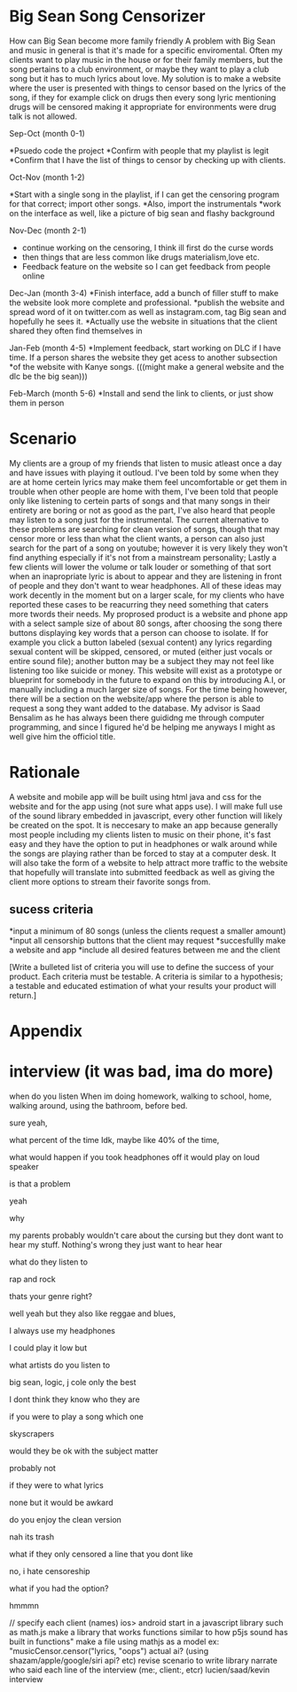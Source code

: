 # Big Sean Song Censorizer

How can Big Sean become more family friendly
A problem with Big Sean and music in general is that it's made for a specific enviromental. Often my clients want to play music in the house or for their family members, but the song pertains to a club environment, or maybe they want to play a club song but it has to much lyrics about love. My solution is to make a website where the user is presented with things to censor based on the lyrics of the song, if they for example click on drugs then every song lyric mentioning drugs will be censored making it appropriate for environments were drug talk is not allowed.

Sep-Oct (month 0-1)

*Psuedo code the project
*Confirm with people that my playlist is legit
*Confirm that I have the list of things to censor by checking up with clients.


Oct-Nov (month 1-2)

*Start with a single song in the playlist, if I can get the censoring program for that correct; import other songs.
*Also, import the instrumentals
*work on the interface as well, like a picture of big sean and flashy background

Nov-Dec (month 2-1)

* continue working on the censoring, I think ill first do the curse words
* then things that are less common like drugs materialism,love etc.
* Feedback feature on the website so I can get feedback from people online

Dec-Jan (month 3-4)
*Finish interface, add a bunch of filler stuff to make the website look more complete and professional.
*publish the website and spread word of it on twitter.com as well as instagram.com, tag Big sean and hopefully he sees it.
*Actually use the website in situations that the client shared they often find themselves in
 
Jan-Feb (month 4-5)
*Implement feedback, start working on DLC if I have time. If a person shares the website they get acess to another subsection *of the website with Kanye songs. (((might make a general website and the dlc be the big sean)))

Feb-March (month 5-6)
*Install and send the link to clients, or just show them in person


# Scenario 

My clients are a group of my friends that listen to music atleast once a day and have issues with playing it outloud. I've been told by some when they are at home certein lyrics may make them feel uncomfortable or get them in trouble when other people are home with them, I've been told that people only like listening to certein parts of songs and that many songs in their entirety are boring or not as good as the part, I've also heard that people may listen to a song just for the instrumental. The current alternative to these problems are searching for clean version of songs, though that may censor more or less than what the client wants, a person can also just search for the part of a song on youtube; however it is very  likely they won't find anything especially if it's not from a mainstream personality; Lastly a few clients will lower the volume or talk louder or something of that sort when an inapropriate lyric is about to appear and they are listening in front of people and they don't want to wear headphones. All of these ideas may work decently in the moment but on a larger scale, for my clients who have reported these cases to be reacurring they need something that caters more twords their needs. My proprosed product is a website and phone app with a select sample size of about 80 songs, after choosing the song there buttons displaying key words that a person can choose to isolate. If for example you click a button labeled (sexual content) any lyrics regarding sexual content will be skipped, censored, or muted (either just vocals or entire sound file); another button may be a subject they may not feel like listening too like suicide or money. This website will exist as a prototype or blueprint for somebody in the future to expand on this by introducing A.I, or manually including a much larger size of songs. For the time being however, there will be a section on the website/app where the person is able to request a song they want added to the database. My advisor is Saad Bensalim as he has always been there guididng me through computer programming, and since I figured he'd be helping me anyways I might as well give him the officiol title.

# Rationale

A website and mobile app will be built using html java and css for the website and for the app using (not sure what apps use). I will make full use of the sound library embedded in javascript, every other function will likely be created on the spot. It is neccesary to make an app because generally most people including my clients listen to music on their phone, it's fast easy and they have the option to put in headphones or walk around while the songs are playing rather than be forced to stay at a computer desk. It will also take the form of a website to help attract more traffic to the website that hopefully will translate into submitted feedback  as well as giving the client more options to stream their favorite songs from.


## sucess criteria

*input a minimum of 80 songs (unless the clients request a smaller amount)
*input all censorship buttons that the client may request
*succesfullly make a website and app
*include all desired features between me and the client

[Write a bulleted list of criteria you will use to define the success of your product. Each criteria must be testable. A criteria is similar to a hypothesis; a testable and educated estimation of what your results your product will return.]

# Appendix

# interview (it was bad, ima do more)



when do you listen
When im doing homework, walking to school, home, walking around,  using the bathroom, before bed.

sure yeah,

what percent of the time
Idk, maybe like 40% of the time,

what would happen if you took headphones off it would play on loud speaker

is that a problem

yeah

why

my parents probably wouldn't care about the cursing but they dont want to hear my stuff.
Nothing's wrong they just want to hear hear

what do they listen to 

rap and rock

thats your genre right?

well yeah but they also like reggae and blues,

I always use my headphones

I could play it low but 

what artists do you listen to

big sean, logic, j cole only the best



I dont think they know who they are

if you were to play a song which one

skyscrapers

would they be ok with the subject matter

probably not

if they were to what lyrics

none but it would be awkard

do you enjoy the clean version

nah its trash

what if they only censored a line that you dont like

no, i hate censoreship

what if you had the option?

hmmmn

// specify each client (names)
ios> android
start in a javascript library such as math.js 
make a library that works functions similar to how p5js sound has built in functions" make a file using mathjs as a model
ex: "musicCensor.censor("lyrics, "oops")
actual ai? (using shazam/apple/google/siri api? etc)
revise scenario to write library
narrate who said each line of the interview (me:, client:, etcr)
lucien/saad/kevin interview
